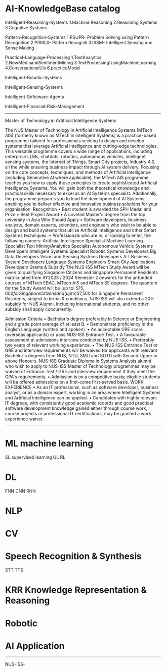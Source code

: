 # AI-KnowledgeBase catalog

Intelligent-Reasoning-Systems
1.Machine Reasoning
2.Reasoning Systems
3.Cognitive Systems

Pattern-Recognition-Systems
1.PSUPR- Problem Solving using Pattern Recognition
2.PRMLS- Pattern Recogniti
3.ISSM- Intelligent Sensing and Sense Making

Practical-Language-Processing
1.TextAnalytics
2.NewMediaandSentimentMining
3.TextProcessingUsingMachineLearning
4.ConversationalUls
6.practiceModel

Intelligent-Robotic-Systems

Intelligent-Sensing-Systems

Intelligent-Sofetware-Agents

Intelligent-Financial-Risk-Management

---

Master of Technology in Artificial Intelligence Systems

The NUS Master of Technology in Artificial Intelligence Systems (MTech AlS) (formerly known as MTech in Intelligent Systems) is a practice-based programme tailored for professionals seeking to design and develop systems that leverage Artificial Intelligence and cutting-edge technologies. This versatile programme covers a wide range of applications, including enterprise LLMs, chatbots, robotics, autonomous vehicles, intelligent sensing systems, the Internet of Things, Smart City projects, Industry 4.0, all the while ensuring business impact through Al system delivery.
Focusing on the core concepts, techniques, and methods of Artificial Intelligence (including Generative Al where applicable), the MTech AlS programme teaches you how to apply these principles to create sophisticated Artificial Intelligence Systems. You will gain both the theoretical knowledge and practical skills necessary to excel as an Al Systems specialist. Additionally, the programme prepares you to lead the development of Al Systems, enabling you to deliver effective and innovative business solutions for your organisation.
Recognition
• Best student is awarded the SPH Medal and Prize
• Best Project Award
• A coveted Master's degree from the top university in Asia
Who Should Apply
• Software developers, business analysts, domain experts, scientists, and engineers who wish to be able to design and build systems that utilise Artificial Intelligence and other Smart Systems techniques.
• Professionals who are in, or looking to enter, the following careers:
Artificial Intelligence Specialist
Machine Learning Specialist
Text Mining/Analytics Specialist
Autonomous Vehicle Systems Developers
Intelligent Systems Specialist
Robotic Systems Developers
Big Data Developers
Vision and Sensing Systems Developers
A.I. Business System Developers
Language Systems Engineers
Smart City Applications Developers
Grants & Subsidy
The NUS-ISS MTech Study Award will be given to qualifying Singapore Citizens and Singapore Permanent Residents matriculated from AY2023 / 2024 Semester 2 onwards for the unfunded courses of MTech EBAC, MTech AIS and MTech SE degrees.
The quantum for the Study Award will be (up to) S$15,000 for Singapore Citizens and (up to) S$7,500 for Singapore Permanent Residents, subject to terms & conditions.
NUS-ISS will also extend a 20% subsidy for NUS Alumni, including International students, and no other subsidy shall apply concurrently.

Admission Criteria
• Bachelor's degree preferably in Science or Engineering and a grade point average of at least B.
• Demonstrate proficiency in the English Language (written and spoken).
• An acceptable GRE score (overseas applicants) or pass
NUS-ISS Entrance Test.
• A favourable assessment at admissions interview conducted by NUS-ISS.
• Preferably two years of relevant working experience.
• The NUS-ISS Entrance Test or GRE and interview requirements will be waived for applicants with relevant Bachelor's degrees from NUS, NTU, SMU and SUTD with Second Upper or above Honours.
NUS-ISS Graduate Diploma in Systems Analysis alumni who wish to apply to NUS-ISS Master of Technology programmes may be waived of Entrance Test / GRE
and interview requirement if they meet the GPA's requirements.
• Admission is on a competitive basis; eligible students will be offered admissions on a first-come first-served basis.
WORK EXPERIENCE
• As an IT professional, such as software developer, business analyst, or as a domain expert, working in an area where Intelligent Systems and Artificial Intelligence can be applied.
• Candidates with highly relevant IT degrees, with consistently good academic records and good practical software development knowledge gained either through course work, course projects or professional IT certifications, may be granted a work experience waiver.

---

# ML machine learning
SL supervised learning
UL
RL

# DL
FNN
CNN
RNN

# NLP

# CV

# Speech Recognition &  Synthesis
STT
TTS

# KRR Knowledge Representation & Reasoning

# Robotic

# AI Application

---

NUS-ISS-

